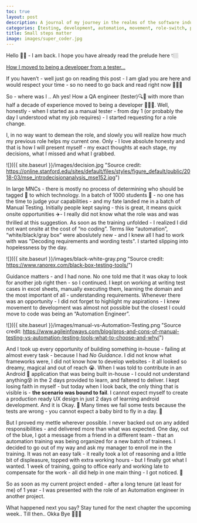 ```yaml
---
toc: true
layout: post
description: A journal of my journey in the realms of the software industry.
categories: [testing, development, automation, movement, role-switch, personal]
title: Small steps matter
image: images/super_coder.jpg
---
```


Hello 👋🏼 - I am back. I hope you have already read the prelude here 👇🏼 

[How I moved to being a developer from a tester...](https://www.notion.so/How-I-moved-to-being-a-developer-from-a-tester-5345e487ef614f479a617f8234a1856b)

If you haven’t - well just go on reading this post - I am glad you are here and would respect your time - so no need to go back and read right now 🙆🏻‍♀️ 

So - where was I .. Ah yes! How a QA engineer (tester)🔍🐞 with more than half a decade of experience moved to being a developer 👩🏻‍💻. Well, honestly - when I started as a manual tester - from day 1 (or probably the day I understood what my job requires) - I started requesting for a role change. 

I, in no way want to demean the role, and slowly you will realize how much my previous role helps my current one. Only - I love absolute honesty and that is how I will present myself - my exact thoughts at each stage, my decisions, what I missed and what I grabbed. 

![]({{ site.baseurl }}/images/decision.jpg "Source credit: https://online.stanford.edu/sites/default/files/styles/figure_default/public/2018-03/mse_introdecisionanalysis_mse152.jpg")

In large MNCs - there is mostly no process of determining who should be tagged :link: to which technology. In a batch of 1000 students :busts_in_silhouette: - no one has the time to judge your capabilities - and my fate landed me in a batch of Manual Testing. Initially people kept saying - this is great, it means quick onsite opportunities :airplane:- I really did not know what the role was and was thrilled at this suggestion. 
As soon as the training unfolded - I realized I did not want onsite at the cost of “no coding”. Terms like “automation”, “white/black/gray box” were aboslutely new - and I knew all I had to work with was "Decoding requirements and wording tests". I started slipping into hopelessness by the day. 

![]({{ site.baseurl }}/images/black-white-gray.png "Source credit: https://www.ranorex.com/black-box-testing-tools/")

Guidance matters - and I had none. No one told me that it was okay to look for another job right then - so I continued. I kept on working at writing test cases in excel sheets, manually executing them, learning the domain and the most important of all - understanding requirements. Whenever there was an opportunity - I did not forget to highlight my aspirations - I knew movement to development was almost not possible but the closest I could move to code was being an “Automation Engineer”. 

![]({{ site.baseurl }}/images/manual-vs-Automation-Testing.png "Source credit: https://www.agileinfoways.com/blog/pros-and-cons-of-manual-testing-vs-automation-testing-tools-what-to-choose-and-why/")

And I took up every opportunity of building something in-house - failing at almost every task - because I had _No Guidance_. I did not know what frameworks were, I did not know how to develop websites - it all looked so dreamy, magical and out of reach :sob:. When I was told to contribute in an Android :iphone: application that was being built in-house - I could not understand anything:dizzy_face: in the 2 days provided to learn, and faltered to deliver. I kept losing faith in myself - but today when I look back, the only thing that is visible is - **the scenario was bound to fail**. I cannot expect myself to create a production ready UX design in just 2 days of learning android development. And it is Okay. :purple_heart: Many times we fail some tests because the tests are wrong - you cannot expect a baby bird to fly in a day. :hatching_chick: 

But I proved my mettle wherever possible. I never backed out on any added responsibilities - and delivered more than what was expected. One day, out of the blue, I got a message from a friend in a different team - that an automation training was being organized for a new batch of trainees. I decided to go out of my way and ask my manager to enroll me in the training. It was not an easy talk - it really took a lot of reasoning and a little bit of displeasure, topped with extra working hours - but I finally got what I wanted. 1 week of training, going to office early and working late to compensate for the work - all did help in one main thing - I got noticed. :raising_hand:


So as soon as my current project ended - after a long tenure (at least for me) of 1 year - I was presented with the role of an Automation engineer in another project.

What happened next you say? Stay tuned for the next chapter the upcoming week.. Till then.. Okka Bye 👩🏻‍💻